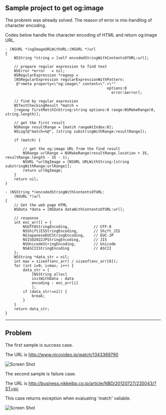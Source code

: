 ## Sample project to get og:image


The probrem was already solved. The reason of error is mis-handling of character encoding.

Codes below handle the character encoding of HTML and return og:image URL.

	- (NSURL *)ogImageURLWithURL:(NSURL *)url
	{
		NSString *string = [self encodedStringWithContentsOfURL:url];    
	    
	    // prepare regular expression to find text
	    NSError *error   = nil;
	    NSRegularExpression *regexp =
	    [NSRegularExpression regularExpressionWithPattern:
	     @"<meta property=\"og:image\" content=\".+\""
	                                              options:0
	                                                error:&error];
	    
	    // find by regular expression
	    NSTextCheckingResult *match =
	    [regexp firstMatchInString:string options:0 range:NSMakeRange(0, string.length)];
	    
	    // get the first result
	    NSRange resultRange = [match rangeAtIndex:0];
	    NSLog(@"match=%@", [string substringWithRange:resultRange]); 
	    
	    if (match) {
	        
	        // get the og:image URL from the find result
	        NSRange urlRange = NSMakeRange(resultRange.location + 35, resultRange.length - 35 - 1);
	        NSURL *urlOgImage = [NSURL URLWithString:[string substringWithRange:urlRange]];
	        return urlOgImage;
	    }
	    return nil;
	}
	
    - (NSString *)encodedStringWithContentsOfURL:
        (NSURL *)url
    {
        // Get the web page HTML
        NSData *data = [NSData dataWithContentsOfURL:url];
        
	    // response
	    int enc_arr[] = {
		    NSUTF8StringEncoding,			// UTF-8
		    NSShiftJISStringEncoding,		// Shift_JIS
		    NSJapaneseEUCStringEncoding,	// EUC-JP
		    NSISO2022JPStringEncoding,		// JIS
		    NSUnicodeStringEncoding,		// Unicode
		    NSASCIIStringEncoding			// ASCII
    	};
	    NSString *data_str = nil;
	    int max = sizeof(enc_arr) / sizeof(enc_arr[0]);
	    for (int i=0; i<max; i++) {
		    data_str = [
                [NSString alloc]
                initWithData : data
                encoding : enc_arr[i]
                ];
		    if (data_str!=nil) {
			    break;
		    }
	    }
	    return data_str;    
    }

-----

## Problem

The first sample is success case.

The URL is <http://www.nicovideo.jp/watch/1343369790>

![Screen Shot](http://farm8.staticflickr.com/7118/7660481312_c8997f74a7_o.png)

The second sample is failure case.

The URL is <http://business.nikkeibp.co.jp/article/NBD/20120727/235043/?ST=pc>

This case returns exception when evaluating 'match' valiable.

![Screen Shot](http://farm9.staticflickr.com/8152/7660481154_69e37e049b_o.png)
